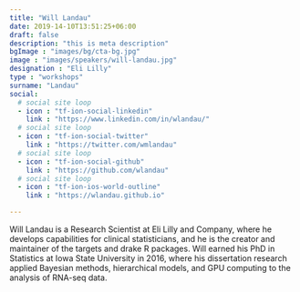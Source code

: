 ```yaml
---
title: "Will Landau"
date: 2019-14-10T13:51:25+06:00
draft: false
description: "this is meta description"
bgImage : "images/bg/cta-bg.jpg"
image : "images/speakers/will-landau.jpg"
designation : "Eli Lilly"
type : "workshops"
surname: "Landau"
social:
  # social site loop
  - icon : "tf-ion-social-linkedin"
    link : "https://www.linkedin.com/in/wlandau/"
  # social site loop
  - icon : "tf-ion-social-twitter"
    link : "https://twitter.com/wmlandau"
  # social site loop
  - icon : "tf-ion-social-github"
    link : "https://github.com/wlandau"
  # social site loop
  - icon : "tf-ion-ios-world-outline"
    link : "https://wlandau.github.io"

---
```


Will Landau is a Research Scientist at Eli Lilly and Company, where he develops capabilities for clinical statisticians, and he is the creator and maintainer of the targets and drake R packages. Will earned his PhD in Statistics at Iowa State University in 2016, where his dissertation research applied Bayesian methods, hierarchical models, and GPU computing to the analysis of RNA-seq data.
